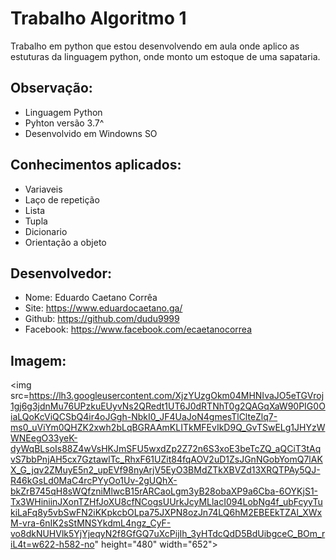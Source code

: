 # Trabalho Algoritmo 1

Trabalho em python que estou 
desenvolvendo em aula onde aplico
as estuturas da linguagem python,
onde monto um estoque de uma sapataria.

## Observação:
- Linguagem Python
- Pyhton versão 3.7^
- Desenvolvido em Windowns SO

## Conhecimentos aplicados:
- Variaveis
- Laço de repetição
- Lista
- Tupla
- Dicionario
- Orientação a objeto


## Desenvolvedor:
- Nome: Eduardo Caetano Corrêa
- Site: https://www.eduardocaetano.ga/
- Github: https://github.com/dudu9999
- Facebook: https://www.facebook.com/ecaetanocorrea


## Imagem:

<img src=https://lh3.googleusercontent.com/XjzYUzgOkm04MHNIvaJO5eTGVroj1gj6g3jdnMu76UPzkuEUyvNs2QRedt1UT6J0dRTNhT0g2QAGqXaW90PIG0OiaLQoKcViQCSbQ4ir4oJGgh-NbkI0_JF4UaJoN4gmesTlClteZlq7-ms0_uViYm0QHZK2xwh2bLqBGRAAmKLITkMFEvIkD9Q_GvTSwELg1JHYzWWNEegO33yeK-dyWqBLsoIs88Z4wVsHKJmSFU5wxdZp2Z72n6S3xoE3beTcZQ_aQCiT3tAqvS7bbPnjAH5cx7GztawlTc_RhxF61UZit84fqAOV2uD1ZsJGnNGobYomQ7lAKX_G_jqv2ZMuyE5n2_upEVf98nyArjV5EyO3BMdZTkXBVZd13XRQTPAy5QJ-R46kGsLd0MaC4rcPYyOo1Uv-2gUQhX-bkZrB745qH8sWQfzniMlwcB15rARCaoLgm3yB28obaXP9a6Cba-6OYKjS1-Tx3WHiniinJXonTZHfJoXU8cfNCogsUUrkJcyMLlacI094LobNg4f_ubFcyyTukiLaFq8y5vbSwFN2iKKpkcbOLpa75JXPN8ozJn74LQ6hM2EBEEkTZAl_XWxM-vra-6nIK2sStMNSYkdmL4ngz_CyF-vo8dkNUHVlk5YjYjeqyN2f8GfGQ7uXcPijIh_3yHTdcQdD5BdUibgceC_BOm_riL4t=w622-h582-no" height="480" width="652">
